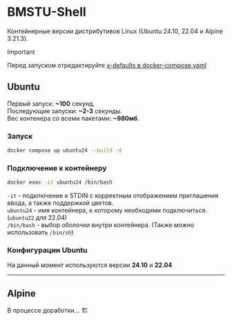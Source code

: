 # BMSTU-Shell
Контейнерные версии дистрибутивов Linux (Ubuntu 24.10, 22.04 и Alpine 3.21.3).

> [!IMPORTANT]
> Перед запуском отредактируйте [x-defaults в docker-compose.yaml](/docker-compose.yaml)

## Ubuntu
Первый запуск: **~100** секунд. \
Последующие запуски: **~2-3** секунды. \
Вес контенера со всеми пакетами: **~980мб**.

### Запуск
```bash
docker compose up ubuntu24 --build -d
```
### Подключение к контейнеру
```bash
docker exec -it ubuntu24 /bin/bash
```
`-it` - подключение к STDIN с корректным отображением приглашения ввода, а также поддержкой цветов. \
`ubuntu24` - имя контейнера, к которому необходими подключиться. (`ubuntu22` для 22.04)\
`/bin/bash` - выбор оболочки внутри контейнера. (Также можно использовать `/bin/sh`)

### Конфигурации Ubuntu
На данный момент используются версии **24.10** и **22.04**

---

## Alpine
В процессе доработки... 🏗️
